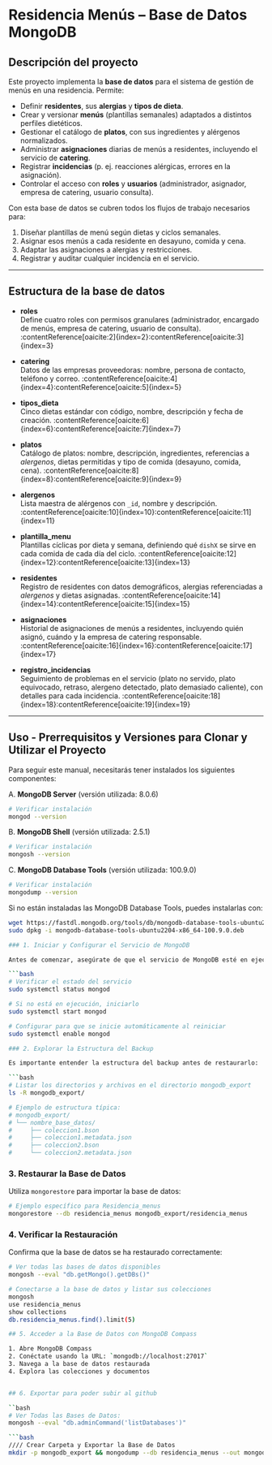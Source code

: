 # Residencia Menús – Base de Datos MongoDB

## Descripción del proyecto
Este proyecto implementa la **base de datos** para el sistema de gestión de menús en una residencia. Permite:
- Definir **residentes**, sus **alergias** y **tipos de dieta**.
- Crear y versionar **menús** (plantillas semanales) adaptados a distintos perfiles dietéticos.
- Gestionar el catálogo de **platos**, con sus ingredientes y alérgenos normalizados.
- Administrar **asignaciones** diarias de menús a residentes, incluyendo el servicio de **catering**.
- Registrar **incidencias** (p. ej. reacciones alérgicas, errores en la asignación).
- Controlar el acceso con **roles** y **usuarios** (administrador, asignador, empresa de catering, usuario consulta).

Con esta base de datos se cubren todos los flujos de trabajo necesarios para:
1. Diseñar plantillas de menú según dietas y ciclos semanales.  
2. Asignar esos menús a cada residente en desayuno, comida y cena.  
3. Adaptar las asignaciones a alergias y restricciones.  
4. Registrar y auditar cualquier incidencia en el servicio.  
---

## Estructura de la base de datos

- **roles**  
  Define cuatro roles con permisos granulares (administrador, encargado de menús, empresa de catering, usuario de consulta). :contentReference[oaicite:2]{index=2}:contentReference[oaicite:3]{index=3}

- **catering**  
  Datos de las empresas proveedoras: nombre, persona de contacto, teléfono y correo. :contentReference[oaicite:4]{index=4}:contentReference[oaicite:5]{index=5}

- **tipos_dieta**  
  Cinco dietas estándar con código, nombre, descripción y fecha de creación. :contentReference[oaicite:6]{index=6}:contentReference[oaicite:7]{index=7}

- **platos**  
  Catálogo de platos: nombre, descripción, ingredientes, referencias a *alergenos*, dietas permitidas y tipo de comida (desayuno, comida, cena). :contentReference[oaicite:8]{index=8}:contentReference[oaicite:9]{index=9}

- **alergenos**  
  Lista maestra de alérgenos con `_id`, nombre y descripción. :contentReference[oaicite:10]{index=10}:contentReference[oaicite:11]{index=11}

- **plantilla_menu**  
  Plantillas cíclicas por dieta y semana, definiendo qué `dishX` se sirve en cada comida de cada día del ciclo. :contentReference[oaicite:12]{index=12}:contentReference[oaicite:13]{index=13}

- **residentes**  
  Registro de residentes con datos demográficos, alergias referenciadas a *alergenos* y dietas asignadas. :contentReference[oaicite:14]{index=14}:contentReference[oaicite:15]{index=15}

- **asignaciones**  
  Historial de asignaciones de menús a residentes, incluyendo quién asignó, cuándo y la empresa de catering responsable. :contentReference[oaicite:16]{index=16}:contentReference[oaicite:17]{index=17}

- **registro_incidencias**  
  Seguimiento de problemas en el servicio (plato no servido, plato equivocado, retraso, alergeno detectado, plato demasiado caliente), con detalles para cada incidencia. :contentReference[oaicite:18]{index=18}:contentReference[oaicite:19]{index=19}

---

## Uso - Prerrequisitos y Versiones para Clonar y Utilizar el Proyecto

Para seguir este manual, necesitarás tener instalados los siguientes componentes:

A. **MongoDB Server** (versión utilizada: 8.0.6)
   ```bash
   # Verificar instalación
   mongod --version
   ```

B. **MongoDB Shell** (versión utilizada: 2.5.1)
   ```bash
   # Verificar instalación
   mongosh --version
   ```

C. **MongoDB Database Tools** (versión utilizada: 100.9.0)
   ```bash
   # Verificar instalación
   mongodump --version
   ```

   Si no están instaladas las MongoDB Database Tools, puedes instalarlas con:
   ```bash
   wget https://fastdl.mongodb.org/tools/db/mongodb-database-tools-ubuntu2204-x86_64-100.9.0.deb
   sudo dpkg -i mongodb-database-tools-ubuntu2204-x86_64-100.9.0.deb

### 1. Iniciar y Configurar el Servicio de MongoDB

Antes de comenzar, asegúrate de que el servicio de MongoDB esté en ejecución:

```bash
# Verificar el estado del servicio
sudo systemctl status mongod

# Si no está en ejecución, iniciarlo
sudo systemctl start mongod

# Configurar para que se inicie automáticamente al reiniciar
sudo systemctl enable mongod

### 2. Explorar la Estructura del Backup

Es importante entender la estructura del backup antes de restaurarlo:

```bash
# Listar los directorios y archivos en el directorio mongodb_export
ls -R mongodb_export/

# Ejemplo de estructura típica:
# mongodb_export/
# └── nombre_base_datos/
#     ├── coleccion1.bson
#     ├── coleccion1.metadata.json
#     ├── coleccion2.bson
#     └── coleccion2.metadata.json
```

### 3. Restaurar la Base de Datos

Utiliza `mongorestore` para importar la base de datos:

```bash
# Ejemplo específico para Residencia_menus
mongorestore --db residencia_menus mongodb_export/residencia_menus
```

### 4. Verificar la Restauración

Confirma que la base de datos se ha restaurado correctamente:

```bash
# Ver todas las bases de datos disponibles
mongosh --eval "db.getMongo().getDBs()"

# Conectarse a la base de datos y listar sus colecciones
mongosh
use residencia_menus
show collections
db.residencia_menus.find().limit(5) 

## 5. Acceder a la Base de Datos con MongoDB Compass

1. Abre MongoDB Compass
2. Conéctate usando la URL: `mongodb://localhost:27017`
3. Navega a la base de datos restaurada
4. Explora las colecciones y documentos


## 6. Exportar para poder subir al github

``bash
# Ver Todas las Bases de Datos:
mongosh --eval "db.adminCommand('listDatabases')"

```bash
//// Crear Carpeta y Exportar la Base de Datos 
mkdir -p mongodb_export && mongodump --db residencia_menus --out mongodb_export

